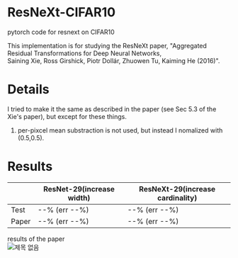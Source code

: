 # ResNeXt-CIFAR10
pytorch code for resnext on CIFAR10

This implementation is for studying the ResNeXt paper, "Aggregated Residual Transformations for Deep Neural Networks, \
Saining Xie, Ross Girshick, Piotr Dollár, Zhuowen Tu, Kaiming He (2016)".


# Details
I tried to make it the same as described in the paper (see Sec 5.3 of the Xie's paper), but except for these things.
1. per-pixcel mean substraction is not used, but instead I nomalized with (0.5,0.5).

# Results
||ResNet-29(increase width)|ResNeXt-29(increase cardinality)|
|------|---|---|
|Test|--% (err --%)|--% (err --%)|
|Paper|--% (err --%)|--% (err --%)|

results of the paper<br/>
![제목 없음](https://user-images.githubusercontent.com/20814465/124236121-0ead3b80-db51-11eb-9b2f-cbb8b63363ec.png)
